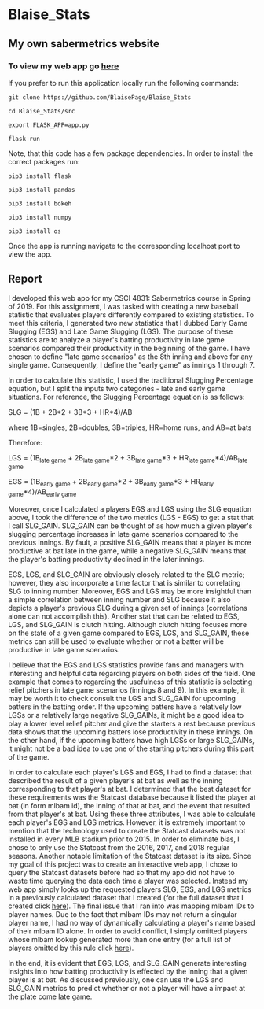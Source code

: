 # Blaise_Stats #
## My own sabermetrics website ##

### To view my web app go [here](http://www.blaisestats.com/) ###

If you prefer to run this application locally run the following commands:

```shell
git clone https://github.com/BlaisePage/Blaise_Stats
```
```shell
cd Blaise_Stats/src
```
```shell
export FLASK_APP=app.py
```
```shell
flask run
```

Note, that this code has a few package dependencies. In order to install the correct packages run:
```shell
pip3 install flask

pip3 install pandas

pip3 install bokeh

pip3 install numpy

pip3 install os
```
Once the app is running navigate to the corresponding localhost port to view the app.


## Report ##

I developed this web app for my CSCI 4831: Sabermetrics course in Spring of 2019. For this assignment, I was tasked with creating a new baseball statistic that evaluates players differently compared to existing statistics. To meet this criteria, I generated two new statistics that I dubbed Early Game Slugging (EGS) and Late Game Slugging (LGS). The purpose of these statistics are to analyze a player's batting productivity in late game scenarios compared their productivity in the beginning of the game. I have chosen to define "late game scenarios" as the 8th inning and above for any single game. Consequently, I define the "early game" as innings 1 through 7.

In order to calculate this statistic, I used the traditional Slugging Percentage equation, but I split the inputs two categories - late and early game situations. For reference, the Slugging Percentage equation is as follows:

SLG = (1B + 2B\*2 + 3B\*3 + HR\*4)/AB

where 1B=singles, 2B=doubles, 3B=triples, HR=home runs, and AB=at bats

Therefore:

LGS = (1B<sub>late game</sub> + 2B<sub>late game</sub>\*2 + 3B<sub>late game</sub>\*3 + HR<sub>late game</sub>\*4)/AB<sub>late game</sub>

EGS = (1B<sub>early game</sub> + 2B<sub>early game</sub>\*2 + 3B<sub>early game</sub>\*3 + HR<sub>early game</sub>\*4)/AB<sub>early game</sub>


Moreover, once I calculated a players EGS and LGS using the SLG equation above, I took the difference of the two metrics (LGS - EGS) to get a stat that I call SLG_GAIN. SLG_GAIN can be thought of as how much a given player's slugging percentage increases in late game scenarios compared to the previous innings. By fault, a positive SLG_GAIN means that a player is more productive at bat late in the game, while a negative SLG_GAIN means that the player's batting productivity declined in the later innings.

EGS, LGS, and SLG_GAIN are obviously closely related to the SLG metric; however, they also incorporate a time factor that is similar to correlating SLG to inning number. Moreover, EGS and LGS may be more insightful than a simple correlation between inning number and SLG because it also depicts a player's previous SLG during a given set of innings (correlations alone can not accomplish this). Another stat that can be related to EGS, LGS, and SLG_GAIN is clutch hitting. Although clutch hitting focuses more on the state of a given game compared to EGS, LGS, and SLG_GAIN, these metrics can still be used to evaluate whether or not a batter will be productive in late game scenarios.

I believe that the EGS and LGS statistics provide fans and managers with interesting and helpful data regarding players on both sides of the field. One example that comes to regarding the usefulness of this statistic is selecting relief pitchers in late game scenarios (innings 8 and 9). In this example, it may be worth it to check consult the LGS and SLG_GAIN for upcoming batters in the batting order. If the upcoming batters have a relatively low LGSs or a relatively large negative SLG_GAINs, it might be a good idea to play a lower level relief pitcher and give the starters a rest because previous data shows that the upcoming batters lose productivity in these innings. On the other hand, if the upcoming batters have high LGSs or large SLG_GAINs, it might not be a bad idea to use one of the starting pitchers during this part of the game.

In order to calculate each player's LGS and EGS, I had to find a dataset that described the result of a given player's at bat as well as the inning corresponding to that player's at bat. I determined that the best dataset for these requirements was the Statcast database because it listed the player at bat (in form mlbam id), the inning of that at bat, and the event that resulted from that player's at bat. Using these three attributes, I was able to calculate each player's EGS and LGS metrics. However, it is extremely important to mention that the technology used to create the Statcast datasets was not installed in every MLB stadium prior to 2015. In order to eliminate bias, I chose to only use the Statcast from the 2016, 2017, and 2018 regular seasons. Another notable limitation of the Statcast dataset is its size. Since my goal of this project was to create an interactive web app, I chose to query the Statcast datasets before had so that my app did not have to waste time querying the data each time a player was selected. Instead my web app simply looks up the requested players SLG, EGS, and LGS metrics in a previously calculated dataset that I created (for the full dataset that I created click [here](https://github.com/BlaisePage/Blaise_Stats/blob/master/src/statcast_data/final_slg_data.csv)). The final issue that I ran into was mapping mlbam IDs to player names. Due to the fact that mlbam IDs may not return a singular player name, I had no way of dynamically calculating a player's name based of their mlbam ID alone. In order to avoid conflict, I simply omitted players whose mlbam lookup generated more than one entry (for a full list of players omitted by this rule click [here](https://github.com/BlaisePage/Blaise_Stats/blob/master/src/helper_code/players_not_available.txt)).

In the end, it is evident that EGS, LGS, and SLG_GAIN generate interesting insights into how batting productivity is effected by the inning that a given player is at bat. As discussed previously, one can use the LGS and SLG_GAIN metrics to predict whether or not a player will have a impact at the plate come late game.
